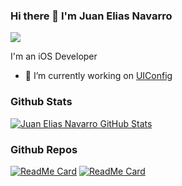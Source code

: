 ### Hi there 👋 I'm Juan Elias Navarro

![](https://komarev.com/ghpvc/?username=juanjoseen&color=blue)

I'm an iOS Developer

- 🔭 I’m currently working on [UIConfig](https://github.com/juanjoseen/UIConfig)

### Github Stats

[![Juan Elias Navarro GitHub Stats](https://github-readme-stats.vercel.app/api?username=juanjoseen&show_icons=true&count_private=true)](https://github.com/juanjoseen)

### Github Repos

[![ReadMe Card](https://github-readme-stats.vercel.app/api/pin/?username=juanjoseen&repo=UIConfig&show_owner=true)](https://github.com/juanjoseen/UIConfig)
[![ReadMe Card](https://github-readme-stats.vercel.app/api/pin/?username=juanjoseen&repo=retos-programacion-2023&show_owner=true)](https://github.com/juanjoseen/retos-programacion-2023)

<!--
**juanjoseen/juanjoseen** is a ✨ _special_ ✨ repository because its `README.md` (this file) appears on your GitHub profile.

Here are some ideas to get you started:

- 🔭 I’m currently working on ...
- 🌱 I’m currently learning ...
- 👯 I’m looking to collaborate on ...
- 🤔 I’m looking for help with ...
- 💬 Ask me about ...
- 📫 How to reach me: ...
- 😄 Pronouns: ...
- ⚡ Fun fact: ...
-->
